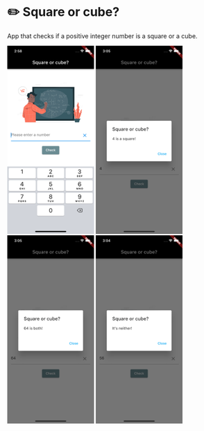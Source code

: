 # ✏️ Square or cube?

App that checks if a positive integer number is a square or a cube.

<img src="images/1.png" alt="drawing" width="200"/>  <img src="images/2.png" alt="drawing" width="200"/> 
<img src="images/3.png" alt="drawing" width="200"/>   <img src="images/4.png" alt="drawing" width="200"/> 
